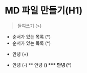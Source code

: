 # MD 파일 만들기(H1)
> 들여쓰기 (>)
* 순서가 있는 목록 (*)
* 순서가 있는 목록 (*)
+ 안녕 (+)
- 안녕 (-)
** 안녕 (**)
*** 안녕 (***)
